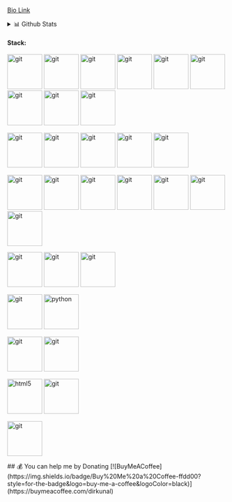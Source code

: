 

[Bio Link](https://erkunal.in/)
 <details>
<summary>📊 Github Stats</summary>

<p align="center"> <img src="https://github-readme-stats.vercel.app/api?username=nerdyk3&show_icons=true&theme=tokyonight" alt="Kunal Kumar Kushwaha| Stats" />

</details>
 

#### Stack:
<p align="left">
<img src="https://www.vectorlogo.zone/logos/amazon_aws/amazon_aws-icon.svg" alt="git" width="80" height="80"/>
<img src="https://www.vectorlogo.zone/logos/travis-ci/travis-ci-ar21.svg" alt="git" width="80" height="80"/>
<img src="https://www.vectorlogo.zone/logos/docker/docker-ar21.svg" alt="git" width="80" height="80"/>
<img src="https://www.vectorlogo.zone/logos/datadoghq/datadoghq-ar21.svg" alt="git" width="80" height="80"/>
<img src="https://www.vectorlogo.zone/logos/ansible/ansible-ar21.svg" alt="git" width="80" height="80"/>
<img src="https://www.vectorlogo.zone/logos/terraformio/terraformio-ar21.svg" alt="git" width="80" height="80"/>
<img src="https://www.vectorlogo.zone/logos/djangoproject/djangoproject-icon.svg" alt="git" width="80" height="80"/>
<img src="https://www.vectorlogo.zone/logos/vuejs/vuejs-ar21.svg" alt="git" width="80" height="80"/>
<img src="https://www.vectorlogo.zone/logos/nuxtjs/nuxtjs-ar21.svg" alt="git" width="80" height="80"/>
</p>
<p align="left">
<img src="https://www.vectorlogo.zone/logos/reactjs/reactjs-ar21.svg" alt="git" width="80" height="80"/>
<img src="https://www.vectorlogo.zone/logos/tensorflow/tensorflow-ar21.svg" alt="git" width="80" height="80"/>
<img src="https://www.vectorlogo.zone/logos/nginx/nginx-ar21.svg" alt="git" width="80" height="80"/>
<img src="https://www.vectorlogo.zone/logos/shopify/shopify-ar21.svg" alt="git" width="80" height="80"/>
<img src="https://www.vectorlogo.zone/logos/flutterio/flutterio-ar21.svg" alt="git" width="80" height="80"/>
</p>
<p align="left">
<img src="https://www.vectorlogo.zone/logos/salesforce/salesforce-ar21.svg" alt="git" width="80" height="80"/>
<img src="https://www.vectorlogo.zone/logos/pytorch/pytorch-ar21.svg" alt="git" width="80" height="80"/>
<img src="https://www.vectorlogo.zone/logos/postgresql/postgresql-ar21.svg" alt="git" width="80" height="80"/>
<img src="https://www.vectorlogo.zone/logos/mysql/mysql-ar21.svg" alt="git" width="80" height="80"/>
<img src="https://www.vectorlogo.zone/logos/angular/angular-ar21.svg" alt="git" width="80" height="80"/>
<img src="https://www.vectorlogo.zone/logos/apache_kafka/apache_kafka-ar21.svg" alt="git" width="80" height="80"/>
<img src="https://www.vectorlogo.zone/logos/php/php-ar21.svg" alt="git" width="80" height="80"/>
</p>
<p align="left">
<img src="https://www.vectorlogo.zone/logos/figma/figma-ar21.svg" alt="git" width="80" height="80"/>
<img src="https://www.vectorlogo.zone/logos/adobe_illustrator/adobe_illustrator-ar21.svg" alt="git" width="80" height="80"/>
<img src="https://www.vectorlogo.zone/logos/getbootstrap/getbootstrap-ar21.svg" alt="git" width="80" height="80"/>
</p>
<p align="left">
<img src="https://www.vectorlogo.zone/logos/tailwindcss/tailwindcss-ar21.svg" alt="git" width="80" height="80"/>
<img src="https://cdn3.iconfinder.com/data/icons/logos-and-brands-adobe/512/267_Python-512.png" alt="python" width="80" height="80"/> 
</p>
<p align="left">
<img src="https://www.vectorlogo.zone/logos/git-scm/git-scm-icon.svg" alt="git" width="80" height="80"/>
<img src="https://www.vectorlogo.zone/logos/github/github-icon.svg" alt="git" width="80" height="80"/>
<p align="left"> 
<img src="https://upload.wikimedia.org/wikipedia/commons/thumb/6/61/HTML5_logo_and_wordmark.svg/512px-HTML5_logo_and_wordmark.svg.png" alt="html5" height="80"/> 
<img src="https://www.vectorlogo.zone/logos/replit/replit-icon.svg" alt="git" width="80" height="80"/> 
</p>
<p align="left">
<img src="https://www.vectorlogo.zone/logos/wordpress/wordpress-tile.svg" alt="git" width="80" height="80"/>
</p>
 ## 💰 You can help me by Donating
  [![BuyMeACoffee](https://img.shields.io/badge/Buy%20Me%20a%20Coffee-ffdd00?style=for-the-badge&logo=buy-me-a-coffee&logoColor=black)](https://buymeacoffee.com/dirkunal) 
